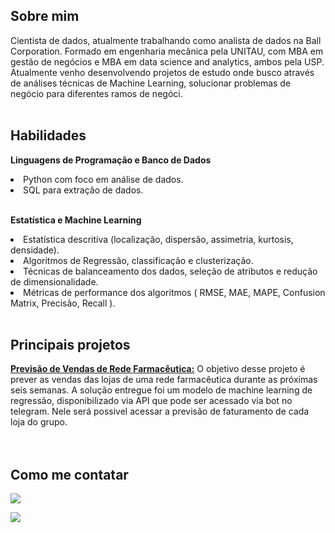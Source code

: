 <!-- About me -->
## Sobre mim
Cientista de dados, atualmente trabalhando como analista de dados na Ball Corporation. Formado em engenharia mecânica pela UNITAU, com MBA em gestão de negócios e MBA em data science and analytics, ambos pela USP. Atualmente venho desenvolvendo projetos de estudo onde busco através de análises técnicas de Machine Learning, solucionar problemas de negócio para diferentes ramos de negóci.
<br>
<br>

<!-- Skills -->
## Habilidades

**Linguagens de Programação e Banco de Dados**

<li>Python com foco em análise de dados.</li>
<li>SQL para extração de dados.</li>
<br>

**Estatística e Machine Learning**
<li>Estatística descritiva (localização, dispersão, assimetria, kurtosis, densidade).</li>
<li>Algoritmos de Regressão, classificação e clusterização.</li>
<li>Técnicas de balanceamento dos dados, seleção de atributos e redução de dimensionalidade.</li>
<li>Métricas de performance dos algoritmos ( RMSE, MAE, MAPE, Confusion Matrix, Precisão, Recall ).</li>
<br>

<!-- Portifolio -->
## Principais projetos

**[Previsão de Vendas de Rede Farmacêutica:](https://github.com/svleolnd/Rossmann_store_sales_prediction)** 
 O objetivo desse projeto é prever as vendas das lojas de uma rede farmacêutica durante as próximas seis semanas. A solução entregue foi um modelo de machine learning de regressão, disponibilizado via API que pode ser acessado via bot no telegram. Nele será possivel acessar a previsão de faturamento de cada loja do grupo.<br>
<br>
<br>

 <!-- How to reach me -->
## Como me contatar

<a href="https://www.linkedin.com/in/lspereira26/" rel="nofollow"><img src="https://img.shields.io/badge/LinkedIn-0077B5?style=for-the-badge&logo=linkedin&logoColor=white"></a>

<a href="contatoleoo@gmail.com"><img src="https://img.shields.io/badge/Gmail-D14836?style=for-the-badge&logo=gmail&logoColor=white"></a>
<br>
<br>

<!---
svleolnd/svleolnd is a ✨ special ✨ repository because its `README.md` (this file) appears on your GitHub profile.
You can click the Preview link to take a look at your changes.
--->
